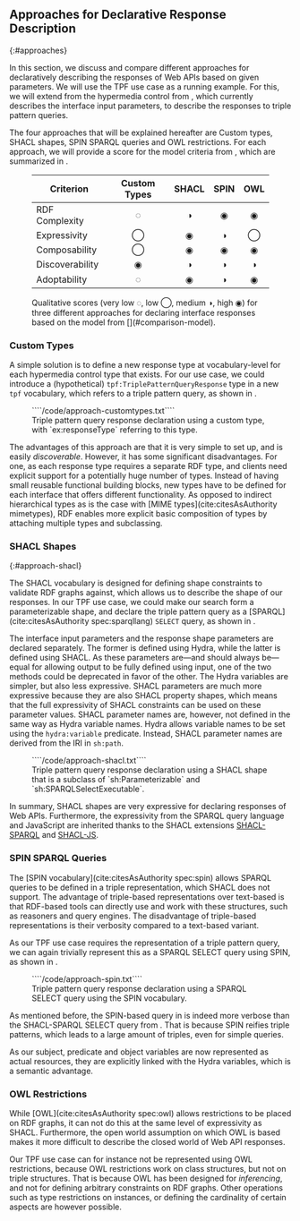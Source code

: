 ## Approaches for Declarative Response Description
{:#approaches}

In this section, we discuss and compare different approaches
for declaratively describing the responses of Web APIs based on given parameters.
We will use the TPF use case as a running example.
For this, we will extend from the hypermedia control from [](#tpf-controls),
which currently describes the interface input parameters,
to describe the responses to triple pattern queries.

The four approaches that will be explained hereafter are
Custom types, SHACL shapes, SPIN SPARQL queries and OWL restrictions.
For each approach, we will provide a score for the model criteria from [](#comparison-model),
which are summarized in [](#model-scores).

<figure id="model-scores" class="table" markdown="1">

| Criterion       | Custom Types | SHACL | SPIN | OWL |
| --------------- |:------------:|:-----:|:----:|:---:|
| RDF Complexity  | ◌            | ◑     | ◉    | ◉   |
| Expressivity    | ◯            | ◉     | ◑    | ◯   |
| Composability   | ◯            | ◉     | ◉    | ◉   |
| Discoverability | ◉            | ◑     | ◑    | ◑   |
| Adoptability    | ◌            | ◉     | ◑    | ◉   |

<figcaption markdown="block">
Qualitative scores (very low ◌, low ◯, medium ◑, high ◉) for three different approaches for
declaring interface responses based on the model from [](#comparison-model).
</figcaption>
</figure>

### Custom Types

A simple solution is to define a new response type at vocabulary-level
for each hypermedia control type that exists.
For our use case, we could introduce a (hypothetical) `tpf:TriplePatternQueryResponse` type in a new `tpf` vocabulary,
which refers to a triple pattern query, as shown in [](#approach-customtypes).

<figure id="approach-customtypes" class="listing">
````/code/approach-customtypes.txt````
<figcaption markdown="block">
Triple pattern query response declaration using a custom type,
with `ex:responseType` referring to this type.
</figcaption>
</figure>

The advantages of this approach are that it is very simple to set up,
and is easily _discoverable_.
However, it has some significant disadvantages.
For one, as each response type requires a separate RDF type,
and clients need explicit support for a potentially huge number of types.
Instead of having small reusable functional building blocks,
new types have to be defined for each interface that offers different functionality.
As opposed to indirect hierarchical types as is the case with [MIME types](cite:citesAsAuthority mimetypes),
RDF enables more explicit basic composition of types by attaching multiple types and subclassing.

### SHACL Shapes
{:#approach-shacl}

The SHACL vocabulary is designed for defining shape constraints to validate RDF graphs against,
which allows us to describe the shape of our responses.
In our TPF use case, we could make our search form a parameterizable shape,
and declare the triple pattern query as a [SPARQL](cite:citesAsAuthority spec:sparqllang) `SELECT` query,
as shown in [](#approach-shacl).

The interface input parameters and the response shape parameters are declared separately.
The former is defined using Hydra, while the latter is defined using SHACL.
As these parameters are—and should always be—equal for allowing output to be fully defined using input,
one of the two methods could be deprecated in favor of the other.
The Hydra variables are simpler, but also less expressive.
SHACL parameters are much more expressive because they are also SHACL property shapes,
which means that the full expressivity of SHACL constraints can be used on these parameter values.
SHACL parameter names are, however, not defined in the same way as Hydra variable names.
Hydra allows variable names to be set using the `hydra:variable` predicate.
Instead, SHACL parameter names are derived from the IRI in `sh:path`.

<figure id="approach-shacl" class="listing">
````/code/approach-shacl.txt````
<figcaption markdown="block">
Triple pattern query response declaration using a SHACL shape
that is a subclass of `sh:Parameterizable` and `sh:SPARQLSelectExecutable`.
</figcaption>
</figure>

In summary, SHACL shapes are very expressive for declaring responses of Web APIs.
Furthermore, the expressivity from the SPARQL query language and JavaScript are inherited thanks to
the SHACL extensions [SHACL-SPARQL](https://www.w3.org/TR/2017/REC-shacl-20170720/#sparql-constraints)
and [SHACL-JS](https://www.w3.org/TR/2017/NOTE-shacl-js-20170608/).

### SPIN SPARQL Queries

The [SPIN vocabulary](cite:citesAsAuthority spec:spin) allows SPARQL queries to be defined in a triple representation,
which SHACL does not support.
The advantage of triple-based representations over text-based is that RDF-based tools
can directly use and work with these structures, such as reasoners and query engines.
The disadvantage of triple-based representations is their verbosity compared to a text-based variant.

As our TPF use case requires the representation of a triple pattern query,
we can again trivially represent this as a SPARQL SELECT query using SPIN,
as shown in [](#approach-spin).

<figure id="approach-spin" class="listing">
````/code/approach-spin.txt````
<figcaption markdown="block">
Triple pattern query response declaration using a SPARQL SELECT query using the SPIN vocabulary.
</figcaption>
</figure>

As mentioned before, the SPIN-based query in [](#approach-spin) is indeed
more verbose than the SHACL-SPARQL SELECT query from [](#approach-shacl).
That is because SPIN reifies triple patterns,
which leads to a large amount of triples, even for simple queries.

As our subject, predicate and object variables are now represented as actual resources,
they are explicitly linked with the Hydra variables, which is a semantic advantage.

### OWL Restrictions

While [OWL](cite:citesAsAuthority spec:owl) allows restrictions to be placed on RDF graphs,
it can not do this at the same level of expressivity as SHACL.
Furthermore, the open world assumption on which OWL is based makes it more difficult to describe the closed world of Web API responses.

Our TPF use case can for instance not be represented using OWL restrictions,
because OWL restrictions work on class structures, but not on triple structures.
That is because OWL has been designed for _inferencing_, and not for defining arbitrary constraints on RDF graphs.
Other operations such as type restrictions on instances,
or defining the cardinality of certain aspects are however possible.

